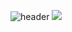 
<!--
**ChoiSihun/ChoiSihun** is a ✨ _special_ ✨ repository because its `README.md` (this file) appears on your GitHub profile.

Here are some ideas to get you started:

- 🔭 I’m currently working on ...
- 🌱 I’m currently learning ...
- 👯 I’m looking to collaborate on ...
- 🤔 I’m looking for help with ...
- 💬 Ask me about ...
- 📫 How to reach me: ...
- 😄 Pronouns: ...
- ⚡ Fun fact: ...
-->

![header](https://choisihun.vercel.app/api?type=wave&color=auto&height=300&section=header&text=capsule%20render&fontSize=90)
<img src="https://choisihun.vercel.app/api?type=wave&color=auto&height=300&section=header&text=capsule%20render&fontSize=90" />
